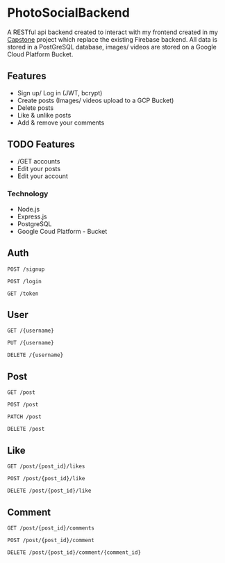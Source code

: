 # PhotoSocialBackend

A RESTful api backend created to interact with my frontend created in my [Capstone](https://github.com/MarkArren/PhotoSharing) project which replace the existing Firebase backend. All data is stored in a PostGreSQL database, images/ videos are stored on a Google Cloud Platform Bucket.

## Features
* Sign up/ Log in (JWT, bcrypt)
* Create posts (Images/ videos upload to a GCP Bucket)
* Delete posts
* Like & unlike posts
* Add & remove your comments

## TODO Features
* /GET accounts
* Edit your posts
* Edit your account

### Technology
* Node.js
* Express.js
* PostgreSQL
* Google Coud Platform - Bucket

## Auth
`POST /signup`

`POST /login`

`GET /token`

## User
`GET /{username}`

`PUT /{username}`

`DELETE /{username}`

## Post
`GET /post`

`POST /post`

`PATCH /post`

`DELETE /post`


## Like
`GET /post/{post_id}/likes`

`POST /post/{post_id}/like`

`DELETE /post/{post_id}/like`

## Comment
`GET /post/{post_id}/comments`

`POST /post/{post_id}/comment`

`DELETE /post/{post_id}/comment/{comment_id}`




